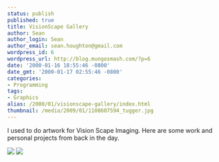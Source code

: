```yaml
---
status: publish
published: true
title: VisionScape Gallery
author: Sean
author_login: Sean
author_email: sean.houghton@gmail.com
wordpress_id: 6
wordpress_url: http://blog.mungosmash.com/?p=6
date: '2000-01-16 18:55:46 -0800'
date_gmt: '2000-01-17 02:55:46 -0800'
categories:
- Programming
tags:
- Graphics
alias: /2000/01/visionscape-gallery/index.html
thumbnail: /media/2009/01/1108607594_tugger.jpg
---
```

I used to do artwork for Vision Scape Imaging.  Here are some work and personal projects from back in the day.

![]({{site.url_root}}/media/2009/01/1108607594_tugger.jpg)
![]({{site.url_root}}/media/2009/01/1108607744_anton.jpg)
